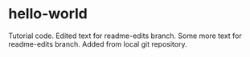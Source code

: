 # hello-world
Tutorial code.
Edited text for readme-edits branch.
Some more text for readme-edits branch.
Added from local git repository.
